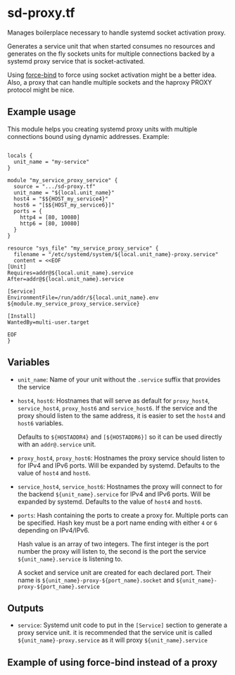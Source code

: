 sd-proxy.tf
===========

Manages boilerplace necessary to handle systemd socket activation proxy.

Generates a service unit that when started consumes no resources and generates
on the fly sockets units for multiple connections backed by a systemd proxy
service that is socket-activated.

Using [force-bind] to force using socket activation might be a better idea.
Also, a proxy that can handle multiple sockets and the haproxy PROXY protocol
might be nice.

Example usage
-------------

This module helps you creating systemd proxy units with multiple connections
bound using dynamic addresses. Example:

```hcl

locals {
  unit_name = "my-service"
}

module "my_service_proxy_service" {
  source = ".../sd-proxy.tf"
  unit_name = "${local.unit_name}"
  host4 = "$${HOST_my_service4}"
  host6 = "[$${HOST_my_service6}]"
  ports = {
    http4 = [80, 10080]
    http6 = [80, 10080]
  }
}

resource "sys_file" "my_service_proxy_service" {
  filename = "/etc/systemd/system/${local.unit_name}-proxy.service"
  content = <<EOF
[Unit]
Requires=addr@${local.unit_name}.service
After=addr@${local.unit_name}.service

[Service]
EnvironmentFile=/run/addr/${local.unit_name}.env
${module.my_service_proxy_service.service}

[Install]
WantedBy=multi-user.target

EOF
}

```

Variables
---------

- `unit_name`: Name of your unit without the `.service` suffix that provides the
  service

- `host4`, `host6`: Hostnames that will serve as default for `proxy_host4`,
  `service_host4`, `proxy_host6` and `service_host6`. If the service and the
  proxy should listen to the same address, it is easier to set the `host4` and
  `host6` variables.

  Defaults to `${HOSTADDR4}` and `[${HOSTADDR6}]` so it can be used directly
  with an `addr@.service` unit.

- `proxy_host4`, `proxy_host6`: Hostnames the proxy service should listen to for
  IPv4 and IPv6 ports. Will be expanded by systemd. Defaults to the value of
  `host4` and `host6`.

- `service_host4`, `service_host6`: Hostnames the proxy will connect to for the
  backend `${unit_name}.service` for IPv4 and IPv6 ports. Will be expanded by
  systemd. Defaults to the value of `host4` and `host6`.

- `ports`: Hash containing the ports to create a proxy for. Multiple ports can
  be specified. Hash key must be a port name ending with either `4` or `6`
  depending on IPv4/IPv6.

  Hash value is an array of two integers. The first integer is the port number
  the proxy will listen to, the second is the port the service
  `${unit_name}.service` is listening to.

  A socket and service unit are created for each declared port. Their name is
  `${unit_name}-proxy-${port_name}.socket` and
  `${unit_name}-proxy-${port_name}.service`

Outputs
-------

- `service`: Systemd unit code to put in the `[Service]` section to generate a
  proxy service unit. it is recommended that the service unit is called
  `${unit_name}-proxy.service` as it will proxy `${unit_name}.service`

Example of using force-bind instead of a proxy
----------------------------------------------


[force-bind]: https://github.com/mildred/force-bind-seccomp

